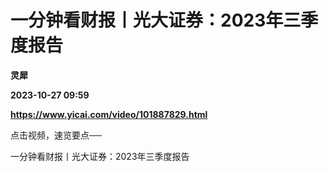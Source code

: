 # 一分钟看财报丨光大证券：2023年三季度报告
**灵犀**

**2023-10-27 09:59**

**https://www.yicai.com/video/101887829.html**

点击视频，速览要点──

一分钟看财报丨光大证券：2023年三季度报告